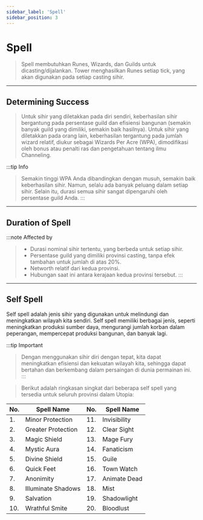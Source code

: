 ```yaml
---
sidebar_label: 'Spell'
sidebar_position: 3
---
```


# Spell

> Spell membutuhkan Runes, Wizards, dan Guilds untuk dicasting/dijalankan. Tower menghasilkan Runes setiap tick, yang akan digunakan pada setiap casting sihir.

----------
## Determining Success

>Untuk sihir yang diletakkan pada diri sendiri, keberhasilan sihir bergantung pada persentase guild dan efisiensi bangunan (semakin banyak guild yang dimiliki, semakin baik hasilnya). Untuk sihir yang diletakkan pada orang lain, keberhasilan tergantung pada jumlah wizard relatif, diukur sebagai Wizards Per Acre (WPA), dimodifikasi oleh bonus atau penalti ras dan pengetahuan tentang ilmu Channeling.


:::tip Info
>Semakin tinggi WPA Anda dibandingkan dengan musuh, semakin baik keberhasilan sihir. Namun, selalu ada banyak peluang dalam setiap sihir. Selain itu, durasi semua sihir sangat dipengaruhi oleh persentase guild Anda.
:::

-------------
## Duration of Spell

:::note Affected by
>- Durasi nominal sihir tertentu, yang berbeda untuk setiap sihir.
>- Persentase guild yang dimiliki provinsi casting, tanpa efek tambahan untuk jumlah di atas 20%.
>- Networth relatif dari kedua provinsi.
>- Hubungan saat ini antara kerajaan kedua provinsi tersebut.
:::

-----
## Self Spell

Self spell adalah jenis sihir yang digunakan untuk melindungi dan meningkatkan wilayah kita sendiri. Self spell memiliki berbagai jenis, seperti meningkatkan produksi sumber daya, mengurangi jumlah korban dalam peperangan, mempercepat produksi bangunan, dan banyak lagi.

:::tip Important
>Dengan menggunakan sihir diri dengan tepat, kita dapat meningkatkan efisiensi dan kekuatan wilayah kita, sehingga dapat bertahan dan berkembang dalam persaingan di dunia permainan ini.
:::

>Berikut adalah ringkasan singkat dari beberapa self spell yang tersedia untuk seluruh provinsi dalam Utopia:

No.| Spell Name| No.| Spell Name
---|----------------|---|---
1.| Minor Protection |11.| Invisibility
2.| Greater Protection |12.| Clear Sight
3.| Magic Shield |13.| Mage Fury
4.| Mystic Aura |14.| Fanaticism
5.| Divine Shield |15.| Guile
6.| Quick Feet |16.| Town Watch
7.| Anonimity |17.| Animate Dead
8.| Illuminate Shadows |18.| Mist
9.| Salvation |19.| Shadowlight
10.| Wrathful Smite |20.| Bloodlust






